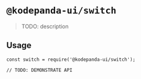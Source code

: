 # `@kodepanda-ui/switch`

> TODO: description

## Usage

```
const switch = require('@kodepanda-ui/switch');

// TODO: DEMONSTRATE API
```
